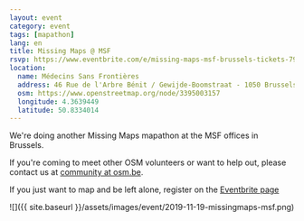 ```yaml
---
layout: event
category: event
tags: [mapathon]
lang: en
title: Missing Maps @ MSF
rsvp: https://www.eventbrite.com/e/missing-maps-msf-brussels-tickets-79697067073
location:
  name: Médecins Sans Frontières
  address: 46 Rue de l'Arbre Bénit / Gewijde-Boomstraat - 1050 Brussels
  osm: https://www.openstreetmap.org/node/3395003157
  longitude: 4.3639449
  latitude: 50.8334014
---
```


We're doing another Missing Maps mapathon at the MSF offices in Brussels.

If you're coming to meet other OSM volunteers or want to help out, please contact us at [community at osm.be](mailto:community@osm.be).

If you just want to map and be left alone, register on the [Eventbrite page](https://www.eventbrite.com/e/missing-maps-msfhi-brussels-tickets-71347880431)

![]({{ site.baseurl }}/assets/images/event/2019-11-19-missingmaps-msf.png)
